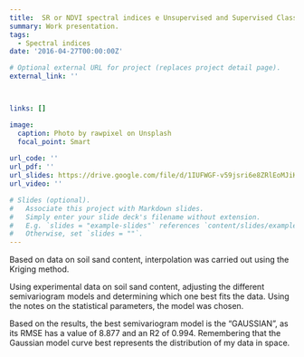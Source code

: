 ```yaml
---
title:  SR or NDVI spectral indices e Unsupervised and Supervised Classification
summary: Work presentation. 
tags: 
  - Spectral indices
date: '2016-04-27T00:00:00Z'

# Optional external URL for project (replaces project detail page).
external_link: ''



links: []

image:
  caption: Photo by rawpixel on Unsplash
  focal_point: Smart
  
url_code: ''
url_pdf: ''
url_slides: https://drive.google.com/file/d/1IUFWGF-v59jsri6e8ZRlEoMJiKz0-otI/view?usp=sharing
url_video: ''

# Slides (optional).
#   Associate this project with Markdown slides.
#   Simply enter your slide deck's filename without extension.
#   E.g. `slides = "example-slides"` references `content/slides/example-slides.md`.
#   Otherwise, set `slides = ""`.
---
```


Based on data on soil sand content, interpolation was carried out using the Kriging method.

Using experimental data on soil sand content, adjusting the different semivariogram models and determining which one best fits the data. Using the notes on the statistical parameters, the model was chosen.

Based on the results, the best semivariogram model is the “GAUSSIAN”, as its RMSE has a value of 8.877 and an R2 of 0.994. Remembering that the Gaussian model curve best represents the distribution of my data in space.
